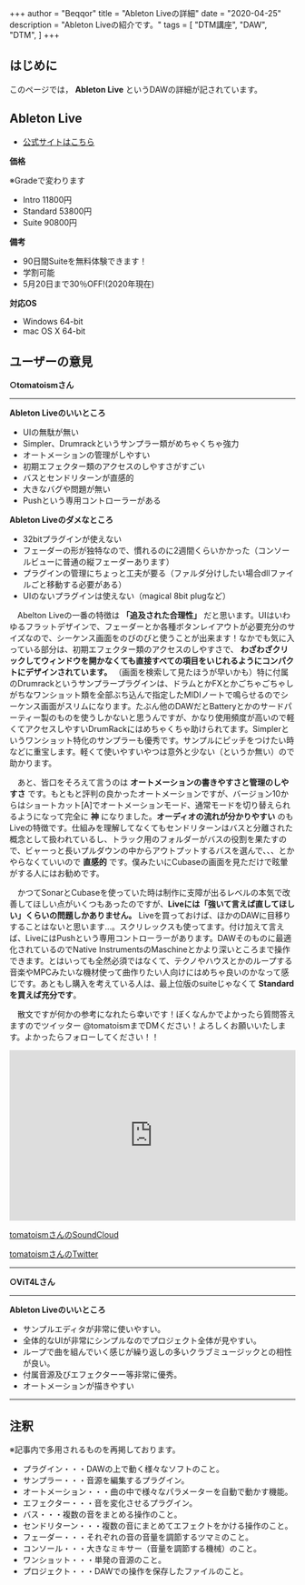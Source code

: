 +++
author = "Beqqor"
title = "Ableton Liveの詳細"
date = "2020-04-25"
description = "Ableton Liveの紹介です。"
tags = [
    "DTM講座", "DAW", "DTM",
]
+++
## はじめに

このページでは， **Ableton Live** というDAWの詳細が記されています。


## Ableton Live

- [公式サイトはこちら](https://www.ableton.com/ja/live/)

**価格**

※Gradeで変わります

- Intro     11800円
- Standard  53800円
- Suite     90800円

**備考**

- 90日間Suiteを無料体験できます！
- 学割可能
- 5月20日まで30％OFF!(2020年現在)

**対応OS**

- Windows 64-bit
- mac OS X 64-bit

## ユーザーの意見

**○tomatoismさん**
___
**Ableton Liveのいいところ**

  - ​​UIの無駄が無い
  - Simpler、Drumrackというサンプラー類がめちゃくちゃ強力
  - オートメーションの管理がしやすい
  - 初期エフェクター類のアクセスのしやすさがすごい
  - バスとセンドリターンが直感的
  - 大きなバグや問題が無い
  - Pushという専用コントローラーがある

**Ableton Liveのダメなところ**

  - 32bitプラグインが使えない
  - フェーダーの形が独特なので、慣れるのに2週間くらいかかった（コンソールビューに普通の縦フェーダーあります）
  - プラグインの管理にちょっと工夫が要る（ファルダ分けしたい場合dllファイルごと移動する必要がある）
  - UIのないプラグインは使えない（magical 8bit plugなど）  

　Abelton Liveの一番の特徴は **「追及された合理性」** だと思います。​​UIはいわゆるフラットデザインで、フェーダーとか各種ボタンレイアウトが必要充分のサイズなので、シーケンス画面をのびのびと使うことが出来ます！なかでも気に入っている部分は、初期エフェクター類のアクセスのしやすさで、 **わざわざクリックしてウィンドウを開かなくても直接すべての項目をいじれるようにコンパクトにデザインされています。** （画面を検索して見たほうが早いかも）特に付属のDrumrackというサンプラープラグインは、ドラムとかFXとかごちゃごちゃしがちなワンショット類を全部ぶち込んで指定したMIDIノートで鳴らせるのでシーケンス画面がスリムになります。たぶん他のDAWだとBatteryとかのサードパーティー製のものを使うしかないと思うんですが、かなり使用頻度が高いので軽くてアクセスしやすいDrumRackにはめちゃくちゃ助けられてます。Simplerというワンショット特化のサンプラーも優秀です。サンプルにピッチをつけたい時などに重宝します。軽くて使いやすいやつは意外と少ない（というか無い）ので助かります。

　あと、皆口をそろえて言うのは **オートメーションの書きやすさと管理のしやすさ** です。もともと評判の良かったオートメーションですが、バージョン10からはショートカット[A]でオートメーションモード、通常モードを切り替えられるようになって完全に **神** になりました。**オーディオの流れが分かりやすい** のもLiveの特徴です。仕組みを理解してなくてもセンドリターンはバスと分離された概念として扱われているし、トラック用のフォルダーがバスの役割を果たすので、ビャーっと長いプルダウンの中からアウトプットするバスを選んで、、、とかやらなくていいので **直感的** です。僕みたいにCubaseの画面を見ただけで眩暈がする人にはお勧めです。

　かつてSonarとCubaseを使っていた時は制作に支障が出るレベルの本気で改善してほしい点がいくつもあったのですが、**Liveには「強いて言えば直してほしい」くらいの問題しかありません。** Liveを買っておけば、ほかのDAWに目移りすることはないと思います...。スクリレックスも使ってます。付け加えて言えば、LiveにはPushという専用コントローラーがあります。DAWそのものに最適化されているのでNative InstrumentsのMaschineとかより深いところまで操作できます。とはいっても全然必須ではなくて、テクノやハウスとかのループする音楽やMPCみたいな機材使って曲作りたい人向けにはめちゃ良いのかなって感じです。あともし購入を考えている人は、最上位版のsuiteじゃなくて **Standardを買えば充分です**。

  　散文ですが何かの参考になれたら幸いです！ぼくなんかでよかったら質問答えますのでツイッター @tomatoismまでDMください！よろしくお願いいたします。よかったらフォローしてください！！

  <iframe width="100%" height="300" scrolling="no" frameborder="no" allow="autoplay" src="https://w.soundcloud.com/player/?url=https%3A//api.soundcloud.com/tracks/795987178&color=%23ff5500&auto_play=false&hide_related=false&show_comments=true&show_user=true&show_reposts=false&show_teaser=true&visual=true"></iframe>

  [tomatoismさんのSoundCloud](https://soundcloud.com/tomatoism)

  [tomatoismさんのTwitter](https://twitter.com/tomatoism)
  ___

**○ViT4Lさん**

___
**Ableton Liveのいいところ**

  - サンプルエディタが非常に使いやすい。
  - 全体的なUIが非常にシンプルなのでプロジェクト全体が見やすい。
  - ループで曲を組んでいく感じが繰り返しの多いクラブミュージックとの相性が良い。
  - 付属音源及びエフェクターー等非常に優秀。
  - オートメーションが描きやすい
  ___


## 注釈

※記事内で多用されるものを再掲しております。

- プラグイン・・・DAWの上で動く様々なソフトのこと。
- サンプラー・・・音源を編集するプラグイン。
- オートメーション・・・曲の中で様々なパラメーターを自動で動かす機能。
- エフェクター・・・音を変化させるプラグイン。
- バス・・・複数の音をまとめる操作のこと。
- センドリターン・・・複数の音にまとめてエフェクトをかける操作のこと。
- フェーダー・・・それぞれの音の音量を調節するツマミのこと。
- コンソール・・・大きなミキサー（音量を調節する機械）のこと。
- ワンショット・・・単発の音源のこと。
- プロジェクト・・・DAWでの操作を保存したファイルのこと。
